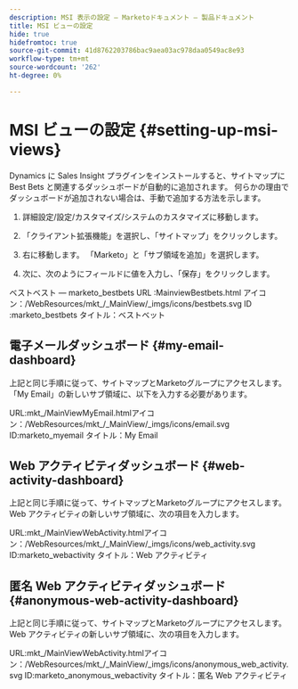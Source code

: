 ```yaml
---
description: MSI 表示の設定 — Marketoドキュメント — 製品ドキュメント
title: MSI ビューの設定
hide: true
hidefromtoc: true
source-git-commit: 41d8762203786bac9aea03ac978daa0549ac8e93
workflow-type: tm+mt
source-wordcount: '262'
ht-degree: 0%

---
```


# MSI ビューの設定 {#setting-up-msi-views}

Dynamics に Sales Insight プラグインをインストールすると、サイトマップに Best Bets と関連するダッシュボードが自動的に追加されます。 何らかの理由でダッシュボードが追加されない場合は、手動で追加する方法を示します。

1. 詳細設定/設定/カスタマイズ/システムのカスタマイズに移動します。

1. 「クライアント拡張機能」を選択し、「サイトマップ」をクリックします。

1. 右に移動します。 「Marketo」と「サブ領域を追加」を選択します。

1. 次に、次のようにフィールドに値を入力し、「保存」をクリックします。

ベストベスト — marketo_bestbets URL :MainviewBestbets.html アイコン：/WebResources/mkt_/_MainView/_imgs/icons/bestbets.svg ID :marketo_bestbets タイトル：ベストベット

## 電子メールダッシュボード {#my-email-dashboard}

上記と同じ手順に従って、サイトマップとMarketoグループにアクセスします。  「My Email」の新しいサブ領域に、以下を入力する必要があります。

URL:mkt_/MainViewMyEmail.htmlアイコン：/WebResources/mkt_/_MainView/_imgs/icons/email.svg ID:marketo_myemail タイトル：My Email

## Web アクティビティダッシュボード {#web-activity-dashboard}

上記と同じ手順に従って、サイトマップとMarketoグループにアクセスします。  Web アクティビティの新しいサブ領域に、次の項目を入力します。

URL:mkt_/MainViewWebActivity.htmlアイコン：/WebResources/mkt_/_MainView/_imgs/icons/web_activity.svg ID:marketo_webactivity タイトル：Web アクティビティ

## 匿名 Web アクティビティダッシュボード {#anonymous-web-activity-dashboard}

上記と同じ手順に従って、サイトマップとMarketoグループにアクセスします。  Web アクティビティの新しいサブ領域に、次の項目を入力します。

URL:mkt_/MainViewWebActivity.htmlアイコン：/WebResources/mkt_/_MainView/_imgs/icons/anonymous_web_activity.svg ID:marketo_anonymous_webactivity タイトル：匿名 Web アクティビティ
